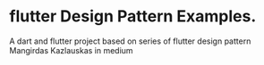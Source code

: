 # flutter Design Pattern Examples.
A dart and flutter project based on series of flutter design pattern Mangirdas Kazlauskas in medium
